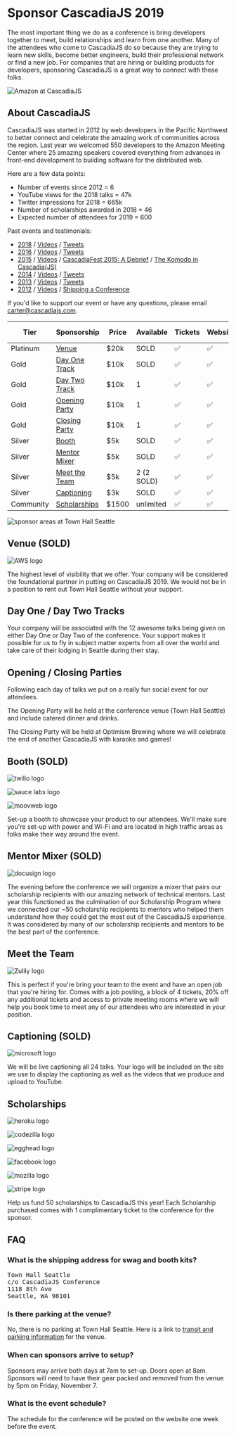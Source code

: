 # Sponsor CascadiaJS 2019

The most important thing we do as a conference is bring developers together to meet, build relationships and learn from one another. Many of the attendees who come to CascadiaJS do so because they are trying to learn new skills, become better engineers, build their professional network or find a new job. For companies that are hiring or building products for developers, sponsoring CascadiaJS is a great way to connect with these folks.

![Amazon at CascadiaJS](https://pbs.twimg.com/media/DtM87aIU0AMyD94.jpg:large)

## About CascadiaJS

CascadiaJS was started in 2012 by web developers in the Pacific Northwest to better connect and celebrate the amazing work of communities across the region. Last year we welcomed 550 developers to the Amazon Meeting Center where 25 amazing speakers covered everything from advances in front-end development to building software for the distributed web.

Here are a few data points:

* Number of events since 2012 = 6
* YouTube views for the 2018 talks =  47k
* Twitter impressions for 2018 = 665k
* Number of scholarships awarded in 2018 = 46
* Expected number of attendees for 2019 = 600

Past events and testimonials: 
* [2018](https://2018.cascadiajs.com/) / [Videos](https://www.youtube.com/playlist?list=PL37ZVnwpeshHipbzU5EyjRkem3U5OVWxm) / [Tweets](https://twitter.com/search?q=cascadiajs%20OR%20%23cjs18%20since%3A2018-10-01%20until%3A2018-12-01&src=typd)
* [2016](https://2016.cascadiafest.org/) / [Videos](https://www.youtube.com/playlist?list=PLLiioAbFTbKNKyP1m4dmW_xu9byJOPMHe) / [Tweets](https://twitter.com/search?q=%23cascadiafest%20OR%20cascadiajs%20since%3A2016-04-01%20until%3A2016-08-01&src=typd)
* [2015](https://2015.cascadiajs.com/) / [Videos](https://www.youtube.com/playlist?list=PLLiioAbFTbKNpjG_yNpNfhAmQ9KsxFzX7) / [CascadiaFest 2015: A Debrief](http://www.apptentive.com/blog/cascadiafest-2015-a-debrief/) / [The Komodo in Cascadia(JS)](http://komodoide.com/blog/the-komodo-in-cascadia/)
* [2014](https://2014.cascadiajs.com/) / [Videos](https://www.youtube.com/playlist?list=PLLiioAbFTbKMoXtKtyj_3eCfzD-eT05gl) / [Tweets](https://twitter.com/search?q=cascadiajs%20OR%20%23cjs14%20since%3A2014-01-01%20until%3A2014-12-01&src=typd)
* [2013](https://2013.cascadiajs.com/) / [Videos](https://www.youtube.com/playlist?list=PLLiioAbFTbKP9CxF9Fu4_NQteU_v9wkA3) / [Tweets](https://twitter.com/search?q=cascadiajs%20OR%20%23cjs13%20since%3A2013-01-01%20until%3A2013-12-01&src=typd)
* [2012](https://2012.cascadiajs.com/) / [Videos](https://www.youtube.com/playlist?list=PLLiioAbFTbKMtmUbLWDzpUzayRLC5s2NZ) / [Shipping a Conference](https://www.twilio.com/blog/2012/11/shipping-a-conference-cascadiajs.html)


If you'd like to support our event or have any questions, please email carter@cascadiajs.com.

<table id="sponsorships">
  <thead>
    <tr>
      <th class="tierCol">Tier</th>
      <th>Sponsorship</th>
      <th>Price</th>
      <th class="qCol">Available</th>
      <th class="check"><span>Tickets</span></th>
      <th class="check"><span>Website</span></th>
      <th class="check"><span>Tweets</span></th>
      <th class="check"><span>Videos</span></th>
      <th class="check"><span>Booth</span></th>
      <th class="check"><span>Job Posting</span></th>
      <th class="check"><span>Meeting Space</span></th>
      <th class="check"><span>Email Copy</span></th>
      <th class="check"><span>On Stage</span></th>
    </tr>
  </thead>
  <tbody>
    <tr>
      <td class="tierCol">Platinum</td>
      <td><i class="fas fa-university"></i> <a href="#venue">Venue</a></td>
      <td>$20k</td>
      <td class="qCol">SOLD</td>
      <td class="check">✅</td>
      <td class="check">✅</td>
      <td class="check">✅</td>
      <td class="check">✅</td>
      <td class="check">✅</td>
      <td class="check">✅</td>
      <td class="check">✅</td>
      <td class="check">✅</td>
      <td class="check">✅</td>
    </tr>
    <tr>
      <td class="tierCol">Gold</td>
      <td><i class="fas fa-users-class"></i> <a href="#track">Day One Track</a></td>
      <td>$10k</td>
      <td class="qCol">SOLD</td>
      <td class="check">✅</td>
      <td class="check">✅</td>
      <td class="check">✅</td>
      <td class="check">✅</td>
      <td class="check">✅</td>
      <td class="check">✅</td>
      <td class="check">✅</td>
      <td class="check">✅</td>
      <td class="check">✅</td>
    </tr>
    <tr>
      <td class="tierCol">Gold</td>
      <td><i class="fas fa-users-class"></i> <a href="#track">Day Two Track</a></td>
      <td>$10k</td>
      <td class="qCol">1</td>
      <td class="check">✅</td>
      <td class="check">✅</td>
      <td class="check">✅</td>
      <td class="check">✅</td>
      <td class="check">✅</td>
      <td class="check">✅</td>
      <td class="check">✅</td>
      <td class="check">✅</td>
      <td class="check">✅</td>
    </tr>
    <tr>
      <td class="tierCol">Gold</td>
      <td><i class="fas fa-gamepad"></i> <a href="#party">Opening Party</a></td>
      <td>$10k</td>
      <td class="qCol">1</td>
      <td class="check">✅</td>
      <td class="check">✅</td>
      <td class="check">✅</td>
      <td class="check"></td>
      <td class="check">✅</td>
      <td class="check">✅</td>
      <td class="check">✅</td>
      <td class="check">✅</td>
      <td class="check">✅</td>
    </tr>
    <tr>
      <td class="check" class="tierCol">Gold</td>
      <td><i class="fas fa-gamepad"></i> <a href="#party">Closing Party</a></td>
      <td>$10k</td>
      <td class="qCol">1</td>
      <td class="check">✅</td>
      <td class="check">✅</td>
      <td class="check">✅</td>
      <td class="check"></td>
      <td class="check">✅</td>
      <td class="check">✅</td>
      <td class="check">✅</td>
      <td class="check">✅</td>
      <td class="check">✅</td>
    </tr>
    <tr>
      <td class="tierCol">Silver</td>
      <td><i class="fas fa-tshirt"></i> <a href="#booth">Booth</a></td>
      <td>$5k</td>
      <td class="qCol">SOLD</td>
      <td class="check">✅</td>
      <td class="check">✅</td>
      <td class="check">✅</td>
      <td class="check"></td>
      <td class="check">✅</td>
      <td class="check"></td>
      <td class="check"></td>
      <td class="check"></td>
      <td class="check"></td>
    </tr>
    <tr>
      <td class="tierCol">Silver</td>
      <td><i class="fas fa-user-graduate"></i> <a href="#mixer">Mentor Mixer</a></td>
      <td>$5k</td>
      <td class="qCol">SOLD</td>
      <td class="check">✅</td>
      <td class="check">✅</td>
      <td class="check">✅</td>
      <td class="check"></td>
      <td class="check"></td>
      <td class="check"></td>
      <td class="check"></td>
      <td class="check"></td>
      <td class="check"></td>
    </tr>
    <tr>
      <td class="tierCol">Silver</td>
      <td><i class="fas fa-handshake"></i> <a href="#team">Meet the Team</a></td>
      <td>$5k</td>
      <td class="qCol">2 (2 SOLD)</td>
      <td class="check">✅</td>
      <td class="check">✅</td>
      <td class="check">✅</td>
      <td class="check"></td>
      <td class="check"></td>
      <td class="check">✅</td>
      <td class="check">✅</td>
      <td class="check"></td>
      <td class="check"></td>
    </tr>
    <tr>
      <td class="tierCol">Silver</td>
      <td><i class="fas fa-closed-captioning"></i> <a href="#captions">Captioning</a></td>
      <td>$3k</td>
      <td class="qCol">SOLD</td>
      <td class="check">✅</td>
      <td class="check">✅</td>
      <td class="check">✅</td>
      <td class="check"></td>
      <td class="check"></td>
      <td class="check"></td>
      <td class="check"></td>
      <td class="check"></td>
      <td class="check"></td>
    </tr>
    <tr>
      <td class="tierCol">Community</td>
      <td><i class="fas fa-hand-holding-heart"></i> <a href="#scholarships">Scholarships</a></td>
      <td>$1500</td>
      <td class="qCol">unlimited</td>
      <td class="check">✅</td>
      <td class="check">✅</td>
      <td class="check">✅</td>
      <td class="check"></td>
      <td class="check"></td>
      <td class="check"></td>
      <td class="check"></td>
      <td class="check"></td>
      <td class="check"></td>
    </tr>
  </tbody>
</table>

![sponsor areas at Town Hall Seattle](${STATIC}/images/cascadiajs2019-sponsor-townhall.png)


<div id="sponsorship-options">

<h2 id="venue"><i class="fas fa-university"></i> Venue (SOLD)</h2>

![AWS logo](${STATIC}/images/sponsors/aws.svg)

The highest level of visibility that we offer. Your company will be considered the
foundational partner in putting on CascadiaJS 2019. We would not be in a position to rent
out Town Hall Seattle without your support.

<h2 id="track"><i class="fas fa-users-class"></i> Day One / Day Two Tracks</h2>

Your company will be associated with the 12 awesome talks being given on either Day One
or Day Two of the conference. Your support makes it possible for us to fly in subject
matter experts from all over the world and take care of their lodging in Seattle during their
stay. 

<h2 id="party"><i class="fas fa-gamepad"></i> Opening / Closing Parties</h2>

Following each day of talks we put on a really fun social event for our attendees.

The Opening Party will be held at the conference venue (Town Hall Seattle) and include catered dinner and drinks.

The Closing Party will be held at Optimism Brewing where we will celebrate the end of another CascadiaJS with karaoke and games!

<h2 id="booth"><i class="fas fa-tshirt"></i> Booth (SOLD)</h2>

![twilio logo](${STATIC}/images/sponsors/twilio.svg)

![sauce labs logo](${STATIC}/images/sponsors/saucelabs.svg)

![moovweb logo](${STATIC}/images/sponsors/moovweb.svg)

Set-up a booth to showcase your product to our attendees. We'll make sure you're set-up with
power and Wi-Fi and are located in high traffic areas as folks make their way around the
event.  

<h2 id="mixer"><i class="fas fa-user-graduate"></i> Mentor Mixer (SOLD)</h2>

![docusign logo](${STATIC}/images/sponsors/docusign.svg)

The evening before the conference we will organize a mixer that pairs our scholarship recipients with our amazing network of technical mentors. Last year this functioned as the culmination of our Scholarship Program where we connected our ~50 scholarship recipients to mentors who helped them understand how they could get the most out of the CascadiaJS experience. It was considered by many of our scholarship recipients and mentors to be the best part of the conference.

<h2 id="team"><i class="fas fa-handshake"></i> Meet the Team</h2>

![Zulily logo](${STATIC}/images/sponsors/zulily.svg)

This is perfect if you're bring your team to the event and have an open job that you're hiring for. Comes with a job posting, a block of 4 tickets, 20% off any additional tickets and access to private meeting rooms where we will help you book time to meet any of our attendees who are interested in your position.

<h2 id="captions"><i class="fas fa-closed-captioning"></i> Captioning (SOLD)</h2>

![microsoft logo](${STATIC}/images/sponsors/microsoft.svg)

We will be live captioning all 24 talks. Your logo will be included on the site we use to display the captioning as well as the videos that we produce and upload to YouTube. 

<h2 id="scholarships"><i class="fas fa-hand-holding-heart"></i> Scholarships</h2>

![heroku logo](${STATIC}/images/sponsors/heroku.svg)

![codezilla logo](${STATIC}/images/sponsors/codezilla.svg)

![egghead logo](${STATIC}/images/sponsors/egghead.png)

![facebook logo](${STATIC}/images/sponsors/facebook.svg)

![mozilla logo](${STATIC}/images/sponsors/mozilla.svg)

![stripe logo](${STATIC}/images/sponsors/stripe.svg)

Help us fund 50 scholarships to CascadiaJS this year! Each Scholarship purchased comes with 1 complimentary ticket to the conference for the sponsor.

</div>

<h2 id="faq">FAQ</h2>

<h3 id="shipping">What is the shipping address for swag and booth kits?</h3>

<pre>
Town Hall Seattle
c/o CascadiaJS Conference
1118 8th Ave
Seattle, WA 98101
</pre>

<h3 id="parking">Is there parking at the venue?</h3

No, there is no parking at Town Hall Seattle. Here is a link to [transit and parking information](https://townhallseattle.org/plan-your-visit/location-directions-parking/) for the venue.

<h3 id="setup">When can sponsors arrive to setup?</h3>

Sponsors may arrive both days at 7am to set-up. Doors open at 8am. Sponsors will need to have their gear packed and removed from the venue by 5pm on Friday, November 7.


<h3 id="schedule">What is the event schedule?</h3>

The schedule for the conference will be posted on the website one week before the event.